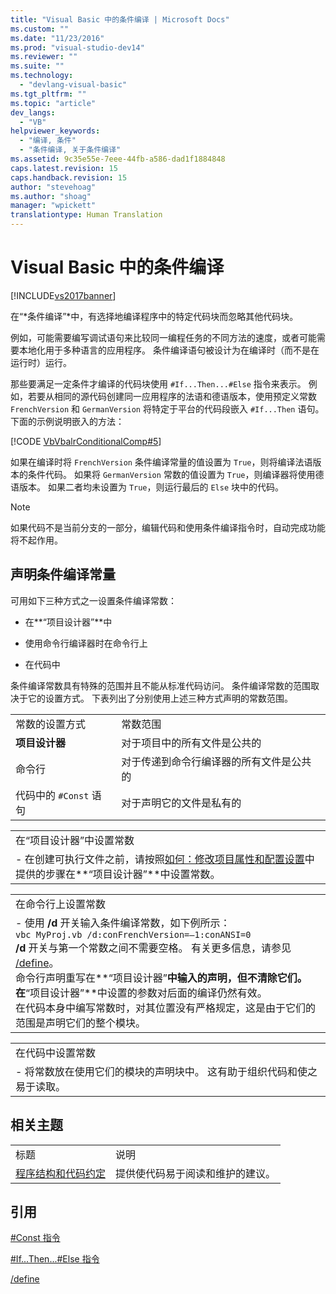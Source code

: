 ```yaml
---
title: "Visual Basic 中的条件编译 | Microsoft Docs"
ms.custom: ""
ms.date: "11/23/2016"
ms.prod: "visual-studio-dev14"
ms.reviewer: ""
ms.suite: ""
ms.technology: 
  - "devlang-visual-basic"
ms.tgt_pltfrm: ""
ms.topic: "article"
dev_langs: 
  - "VB"
helpviewer_keywords: 
  - "编译, 条件"
  - "条件编译, 关于条件编译"
ms.assetid: 9c35e55e-7eee-44fb-a586-dad1f1884848
caps.latest.revision: 15
caps.handback.revision: 15
author: "stevehoag"
ms.author: "shoag"
manager: "wpickett"
translationtype: Human Translation
---
```

# Visual Basic 中的条件编译
[!INCLUDE[vs2017banner](../../../csharp/includes/vs2017banner.md)]

在“*条件编译”*中，有选择地编译程序中的特定代码块而忽略其他代码块。  
  
 例如，可能需要编写调试语句来比较同一编程任务的不同方法的速度，或者可能需要本地化用于多种语言的应用程序。  条件编译语句被设计为在编译时（而不是在运行时）运行。  
  
 那些要满足一定条件才编译的代码块使用 `#If...Then...#Else` 指令来表示。  例如，若要从相同的源代码创建同一应用程序的法语和德语版本，使用预定义常数 `FrenchVersion` 和 `GermanVersion` 将特定于平台的代码段嵌入 `#If...Then` 语句。  下面的示例说明嵌入的方法：  
  
 [!CODE [VbVbalrConditionalComp#5](../CodeSnippet/VS_Snippets_VBCSharp/VbVbalrConditionalComp#5)]  
  
 如果在编译时将 `FrenchVersion` 条件编译常量的值设置为 `True`，则将编译法语版本的条件代码。  如果将 `GermanVersion` 常数的值设置为 `True`，则编译器将使用德语版本。  如果二者均未设置为 `True`，则运行最后的 `Else` 块中的代码。  
  
> [!NOTE]
>  如果代码不是当前分支的一部分，编辑代码和使用条件编译指令时，自动完成功能将不起作用。  
  
## 声明条件编译常量  
 可用如下三种方式之一设置条件编译常数：  
  
-   在**“项目设计器”**中  
  
-   使用命令行编译器时在命令行上  
  
-   在代码中  
  
 条件编译常数具有特殊的范围并且不能从标准代码访问。  条件编译常数的范围取决于它的设置方式。  下表列出了分别使用上述三种方式声明的常数范围。  
  
|||  
|-|-|  
|常数的设置方式|常数范围|  
|**项目设计器**|对于项目中的所有文件是公共的|  
|命令行|对于传递到命令行编译器的所有文件是公共的|  
|代码中的 `#Const` 语句|对于声明它的文件是私有的|  
  
||  
|-|  
|在“项目设计器”中设置常数|  
|-   在创建可执行文件之前，请按照[如何：修改项目属性和配置设置](http://msdn.microsoft.com/zh-cn/e7184bc5-2f2b-4b4f-aa9a-3ecfcbc48b67)中提供的步骤在**“项目设计器”**中设置常数。|  
  
||  
|-|  
|在命令行上设置常数|  
|-   使用 **\/d** 开关输入条件编译常数，如下例所示：<br />     `vbc MyProj.vb /d:conFrenchVersion=–1:conANSI=0`<br />     **\/d** 开关与第一个常数之间不需要空格。  有关更多信息，请参见 [\/define](../../../visual-basic/reference/command-line-compiler/define.md)。<br />     命令行声明重写在**“项目设计器”**中输入的声明，但不清除它们。  在**“项目设计器”**中设置的参数对后面的编译仍然有效。<br />     在代码本身中编写常数时，对其位置没有严格规定，这是由于它们的范围是声明它们的整个模块。|  
  
||  
|-|  
|在代码中设置常数|  
|-   将常数放在使用它们的模块的声明块中。  这有助于组织代码和使之易于读取。|  
  
## 相关主题  
  
|||  
|-|-|  
|标题|说明|  
|[程序结构和代码约定](../../../visual-basic/programming-guide/program-structure/program-structure-and-code-conventions.md)|提供使代码易于阅读和维护的建议。|  
  
## 引用  
 [\#Const 指令](../../../visual-basic/language-reference/directives/const-directive.md)  
  
 [\#If...Then...\#Else 指令](../../../visual-basic/language-reference/directives/if-then-else-directives.md)  
  
 [\/define](../../../visual-basic/reference/command-line-compiler/define.md)